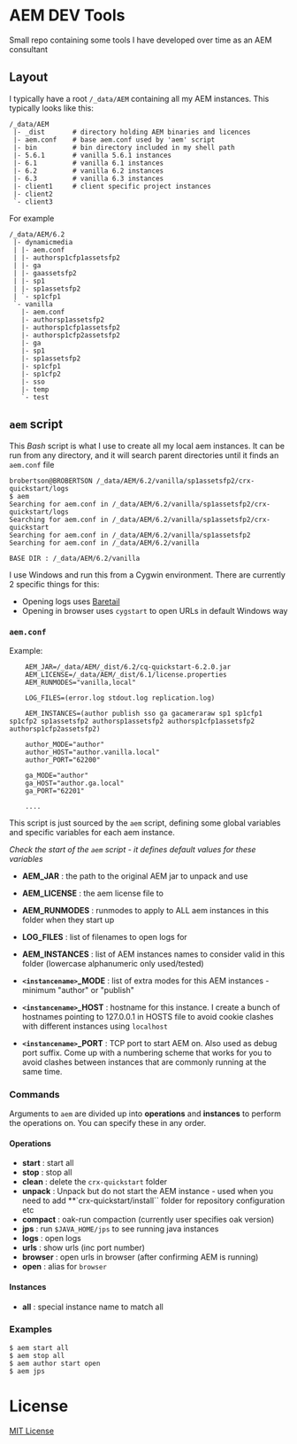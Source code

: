 AEM DEV Tools
=============

Small repo containing some tools I have developed over time as an AEM consultant

Layout
------

I typically have a root `/_data/AEM` containing all my AEM instances. This typically looks like this:

    /_data/AEM
     |- _dist       # directory holding AEM binaries and licences
     |- aem.conf    # base aem.conf used by 'aem' script
     |- bin         # bin directory included in my shell path
     |- 5.6.1       # vanilla 5.6.1 instances
     |- 6.1         # vanilla 6.1 instances
     |- 6.2         # vanilla 6.2 instances
     |- 6.3         # vanilla 6.3 instances
     |- client1     # client specific project instances
     |- client2
     `- client3

For example

    /_data/AEM/6.2
     |- dynamicmedia
     | |- aem.conf
     | |- authorsp1cfp1assetsfp2
     | |- ga
     | |- gaassetsfp2
     | |- sp1
     | |- sp1assetsfp2
     | `- sp1cfp1
     `- vanilla
       |- aem.conf
       |- authorsp1assetsfp2
       |- authorsp1cfp1assetsfp2
       |- authorsp1cfp2assetsfp2
       |- ga
       |- sp1
       |- sp1assetsfp2
       |- sp1cfp1
       |- sp1cfp2
       |- sso
       |- temp
       `- test

`aem` script
------------

This *Bash* script is what I use to create all my local aem instances. It can be run from any directory, and it will search parent directories until it finds an `aem.conf` file

    brobertson@BROBERTSON /_data/AEM/6.2/vanilla/sp1assetsfp2/crx-quickstart/logs
    $ aem
    Searching for aem.conf in /_data/AEM/6.2/vanilla/sp1assetsfp2/crx-quickstart/logs
    Searching for aem.conf in /_data/AEM/6.2/vanilla/sp1assetsfp2/crx-quickstart
    Searching for aem.conf in /_data/AEM/6.2/vanilla/sp1assetsfp2
    Searching for aem.conf in /_data/AEM/6.2/vanilla

    BASE DIR : /_data/AEM/6.2/vanilla


I use Windows and run this from a Cygwin environment. There are currently 2 specific things for this:
* Opening logs uses [Baretail](https://www.baremetalsoft.com/baretail/)
* Opening in browser uses `cygstart` to open URLs in default Windows way

### `aem.conf`

Example:
```
    AEM_JAR=/_data/AEM/_dist/6.2/cq-quickstart-6.2.0.jar
    AEM_LICENSE=/_data/AEM/_dist/6.1/license.properties
    AEM_RUNMODES="vanilla,local"

    LOG_FILES=(error.log stdout.log replication.log)

    AEM_INSTANCES=(author publish sso ga gacameraraw sp1 sp1cfp1 sp1cfp2 sp1assetsfp2 authorsp1assetsfp2 authorsp1cfp1assetsfp2 authorsp1cfp2assetsfp2)

    author_MODE="author"
    author_HOST="author.vanilla.local"
    author_PORT="62200"

    ga_MODE="author"
    ga_HOST="author.ga.local"
    ga_PORT="62201"

    ....
```

This script is just sourced by the `aem` script, defining some global variables and specific variables for each aem instance.

_Check the start of the `aem` script - it defines default values for these variables_

- **AEM_JAR**       : the path to the original AEM jar to unpack and use
- **AEM_LICENSE**   : the aem license file to
- **AEM_RUNMODES**  : runmodes to apply to ALL aem instances in this folder when they start up
- **LOG_FILES**     : list of filenames to open logs for
- **AEM_INSTANCES** : list of AEM instances names to consider valid in this folder (lowercase alphanumeric only used/tested)

- **`<instancename>`_MODE** : list of extra modes for this AEM instances - minimum "author" or "publish"
- **`<instancename>`_HOST** : hostname for this instance. I create a bunch of hostnames pointing to 127.0.0.1 in HOSTS file to avoid cookie clashes with different instances using `localhost`
- **`<instancename>`_PORT** : TCP port to start AEM on. Also used as debug port suffix. Come up with a numbering scheme that works for you to avoid clashes between instances that are commonly running at the same time.


### Commands

Arguments to `aem` are divided up into **operations** and **instances** to perform the operations on. You can specify these in any order.

#### Operations
- **start**      : start all
- **stop**       : stop all
- **clean**      : delete the `crx-quickstart` folder
- **unpack**     : Unpack but do not start the AEM instance - used when you need to add **`crx-quickstart/install`` folder for repository configuration etc
- **compact**    : oak-run compaction (currently user specifies oak version)
- **jps**        : run `$JAVA_HOME/jps` to see running java instances
- **logs**       : open logs
- **urls**       : show urls (inc port number)
- **browser**    : open urls in browser (after confirming AEM is running)
- **open**       : alias for `browser`
    
#### Instances

- **all**      : special instance name to match all

### Examples

    $ aem start all
    $ aem stop all
    $ aem author start open
    $ aem jps

    

# License
[MIT License](LICENSE)
